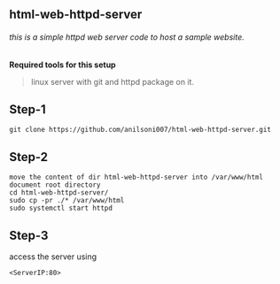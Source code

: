 ## html-web-httpd-server
###### this is a simple httpd web server code to host a sample website.

**Required tools for this setup**
> linux server with git and httpd package on it.

## Step-1
```
git clone https://github.com/anilsoni007/html-web-httpd-server.git
```

## Step-2
```
move the content of dir html-web-httpd-server into /var/www/html document root directory
cd html-web-httpd-server/
sudo cp -pr ./* /var/www/html
sudo systemctl start httpd
```
## Step-3
access the server using 
```
<ServerIP:80>
```

